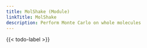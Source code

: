 ```yaml
---
title: MolShake (Module)
linkTitle: MolShake
description: Perform Monte Carlo on whole molecules
---
```


{{< todo-label >}}
